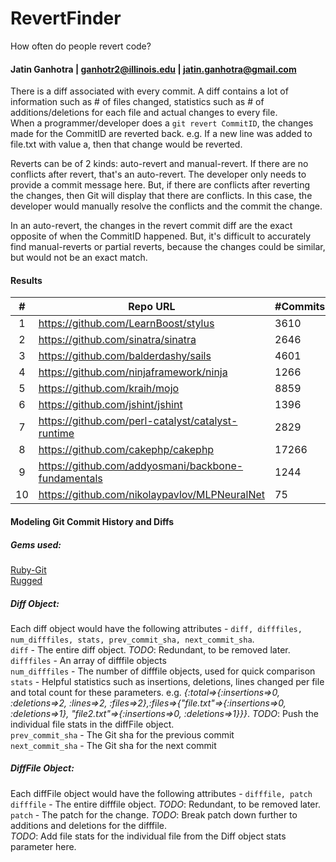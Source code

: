 RevertFinder
============

How often do people revert code?
#### Jatin Ganhotra | ganhotr2@illinois.edu | jatin.ganhotra@gmail.com

There is a diff associated with every commit. A diff contains a lot of information such as # of files changed, statistics such as # of additions/deletions for each file and actual changes to every file.  
When a programmer/developer does a `git revert CommitID`, the changes made for the CommitID are reverted back.
e.g. If a new line was added to file.txt with value a, then that change would be reverted.  

Reverts can be of 2 kinds: auto-revert and manual-revert. If there are no conflicts after revert, that's an auto-revert. The developer only needs to provide a commit message here. But, if there are conflicts after reverting the changes, then Git will display that there are conflicts. In this case, the developer would manually resolve the conflicts and the commit the change.  

In an auto-revert, the changes in the revert commit diff are the exact opposite of when the CommitID happened.  But, it's difficult to accurately find manual-reverts or partial reverts, because the changes could be similar, but would not be an exact match.

#### Results  

|  # | Repo URL                                            | #Commits | SHA                                      | #RV(Message) | #RV(Content) |
|:--:|-----------------------------------------------------|----------|------------------------------------------|--------------|--------------|
| 1  | https://github.com/LearnBoost/stylus                | 3610     | d6d4fd5c48d8b4c7645b89229c7df3ec79cc8    | 9            | 14           |
| 2  | https://github.com/sinatra/sinatra                  | 2646     | 4e92d604be5269b1d6527a6093f112d10b5b9d7f | 21           | 44           |
| 3  | https://github.com/balderdashy/sails                | 4601     | 3f7b46d77cd3569d9b126350cc7a25b583695dc3 | 14           | 24           |
| 4  | https://github.com/ninjaframework/ninja             | 1266     | c6c87f85bceadb1af8234d2478971bbc890913c6 | 3            | 14           |
| 5  | https://github.com/kraih/mojo                       | 8859     | f711943f90498f16088acca28f62c40e603c2388 | 15           | 42           |
| 6  | https://github.com/jshint/jshint                    | 1396     | 1b886447c75b3164ccef95bd9236dbeb8d58950f | 5            | 6            |
| 7  | https://github.com/perl-catalyst/catalyst-runtime   | 2829     | f384c84887409fd343be4751b40a232ebf224b5c | 26           | 31           |
| 8  | https://github.com/cakephp/cakephp                  | 17266    | 279d15aaa582f7b8b283b556665d05afb1393690 | 87           | 106          |
| 9  | https://github.com/addyosmani/backbone-fundamentals | 1244     | 433b58f50650d0a44c7209ef5b3fa501f919b36a | 1            | 28           |
| 10 | https://github.com/nikolaypavlov/MLPNeuralNet       | 75       | a70d51708cd235bebbb9c4ef70aaab68d5c02b49 | 0            | 1            |

#### Modeling Git Commit History and Diffs

##### Gems used:  
[Ruby-Git](https://github.com/schacon/ruby-git)  
[Rugged](https://github.com/libgit2/rugged)  

##### Diff Object:  
Each diff object would have the following attributes - `diff, difffiles, num_difffiles, stats, prev_commit_sha, next_commit_sha`.  
`diff` - The entire diff object. *TODO*: Redundant, to be removed later.  
`difffiles` - An array of difffile objects  
`num_difffiles` - The number of difffile objects, used for quick comparison  
`stats` - Helpful statistics such as insertions, deletions, lines changed per file and total count for these parameters. e.g. _{:total=>{:insertions=>0, :deletions=>2, :lines=>2, :files=>2},:files=>{"file.txt"=>{:insertions=>0, :deletions=>1}, "file2.txt"=>{:insertions=>0, :deletions=>1}}}_. *TODO*: Push the individual file stats in the diffFile object.  
`prev_commit_sha` - The Git sha for the previous commit  
`next_commit_sha` - The Git sha for the next commit  

##### DiffFile Object:  
Each diffFile object would have the following attributes - `difffile, patch`  
`difffile` - The entire difffile object. *TODO*: Redundant, to be removed later.  
`patch` - The patch for the change. *TODO*: Break patch down further to additions and deletions for the difffile.  
*TODO*: Add file stats for the individual file from the Diff object stats parameter here.  

